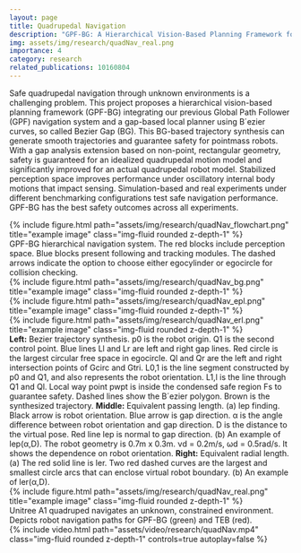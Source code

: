 ```yaml
---
layout: page
title: Quadrupedal Navigation
description: "GPF-BG: A Hierarchical Vision-Based Planning Framework for Safe Quadrupedal Navigation"
img: assets/img/research/quadNav_real.png
importance: 4
category: research
related_publications: 10160804
---
```


Safe quadrupedal navigation through unknown environments is a challenging problem. This project proposes a hierarchical vision-based planning framework (GPF-BG) integrating our previous Global Path Follower (GPF) navigation system and a gap-based local planner using B´ezier curves, so called Bezier Gap (BG). This BG-based trajectory synthesis can generate smooth trajectories and guarantee safety for pointmass robots. With a gap analysis extension based on non-point, rectangular geometry, safety is guaranteed for an idealized quadrupedal motion model and significantly improved for an actual quadrupedal robot model. Stabilized perception space improves performance under oscillatory internal body motions that impact sensing. Simulation-based and real experiments under different benchmarking configurations test safe navigation performance. GPF-BG has the best safety outcomes across all experiments.

<div class="row">
    <div class="col-sm mt-3 mt-md-0">
        {% include figure.html path="assets/img/research/quadNav_flowchart.png" title="example image" class="img-fluid rounded z-depth-1" %}
    </div>
</div>
<div class="caption">
    GPF-BG hierarchical navigation system. The red blocks include perception space. Blue blocks present following and tracking modules. The dashed arrows indicate the option to choose either egocylinder or egocircle for collision checking.
</div>

<div class="row">
    <div class="col-sm mt-3 mt-md-0">
        {% include figure.html path="assets/img/research/quadNav_bg.png" title="example image" class="img-fluid rounded z-depth-1" %}
    </div>
    <div class="col-sm mt-3 mt-md-0">
        {% include figure.html path="assets/img/research/quadNav_epl.png" title="example image" class="img-fluid rounded z-depth-1" %}
    </div>
    <div class="col-sm mt-3 mt-md-0">
        {% include figure.html path="assets/img/research/quadNav_erl.png" title="example image" class="img-fluid rounded z-depth-1" %}
    </div>
</div>
<div class="caption">
    <b>Left:</b> Bezier trajectory synthesis. p0 is the robot origin. Q1 is the second control point. Blue lines Ll and Lr are left and right gap lines. Red circle is the largest circular free space in egocircle. Ql and Qr are the left and right intersection points of Gcirc and Gtri. L0,1 is the line segment constructed by p0 and Q1, and also represents the robot orientation. L1,l is the line through Q1 and Ql. Local way point pwpt is inside the condensed safe region Fs to guarantee safety. Dashed lines show the B´ezier polygon. Brown is the synthesized trajectory. 
    <b>Middle:</b> Equivalent passing length. (a) lep finding. Black arrow is robot orientation. Blue arrow is gap direction. α is the angle difference between robot orientation and gap direction. D is the distance to the virtual pose. Red line lep is normal to gap direction. (b) An example of lep(α,D). The robot geometry is 0.7m x 0.3m. νd = 0.2m/s, ωd = 0.5rad/s. It shows the dependence on robot orientation.
    <b>Right:</b> Equivalent radial length. (a) The red solid line is ler. Two red dashed curves are the largest and smallest circle arcs that can enclose virtual robot boundary. (b) An example of ler(α,D).
</div>

<div class="row">
    <div class="col-sm mt-3 mt-md-0">
        {% include figure.html path="assets/img/research/quadNav_real.png" title="example image" class="img-fluid rounded z-depth-1" %}
    </div>
</div>
<div class="caption">
    Unitree A1 quadruped navigates an unknown, constrained environment. Depicts robot navigation paths for GPF-BG (green) and TEB (red).
</div>

<div class="row mt-3">
    <div class="col-sm mt-3 mt-md-0">
        {% include video.html path="assets/video/research/quadNav.mp4" class="img-fluid rounded z-depth-1" controls=true autoplay=false %}
    </div>
</div>
